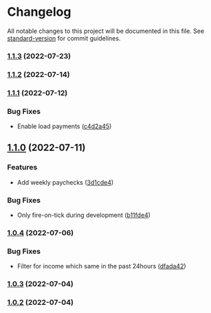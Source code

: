 # Changelog

All notable changes to this project will be documented in this file. See [standard-version](https://github.com/conventional-changelog/standard-version) for commit guidelines.

### [1.1.3](https://github.com/DulliAG/gsheet-finance/compare/v1.1.2...v1.1.3) (2022-07-23)

### [1.1.2](https://github.com/DulliAG/gsheet-finance/compare/v1.1.1...v1.1.2) (2022-07-14)

### [1.1.1](https://github.com/DulliAG/gsheet-finance/compare/v1.1.0...v1.1.1) (2022-07-12)


### Bug Fixes

* Enable load payments ([c4d2a45](https://github.com/DulliAG/gsheet-finance/commit/c4d2a45eb1997b000e4fef2638e01606eb1d8a02))

## [1.1.0](https://github.com/DulliAG/gsheet-finance/compare/v1.0.4...v1.1.0) (2022-07-11)


### Features

* Add weekly paychecks ([3d1cde4](https://github.com/DulliAG/gsheet-finance/commit/3d1cde4a644b07686c3b0536efb2a0299a24b1f1))


### Bug Fixes

* Only fire-on-tick during development ([b11fde4](https://github.com/DulliAG/gsheet-finance/commit/b11fde472792479a8667192cdb40f711331c0c9a))

### [1.0.4](https://github.com/DulliAG/gsheet-finance/compare/v1.0.3...v1.0.4) (2022-07-06)


### Bug Fixes

* Filter for income which same in the past 24hours ([dfada42](https://github.com/DulliAG/gsheet-finance/commit/dfada42c6fce4b435a100a4ce08f40307c1da3b6))

### [1.0.3](https://github.com/DulliAG/gsheet-finance/compare/v1.0.2...v1.0.3) (2022-07-04)

### [1.0.2](https://github.com/DulliAG/gsheet-finance/compare/v1.0.1...v1.0.2) (2022-07-04)
